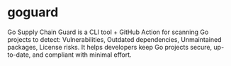 # goguard
Go Supply Chain Guard is a CLI tool + GitHub Action for scanning Go projects to detect: Vulnerabilities, Outdated dependencies, Unmaintained packages, License risks. It helps developers keep Go projects secure, up-to-date, and compliant with minimal effort.
